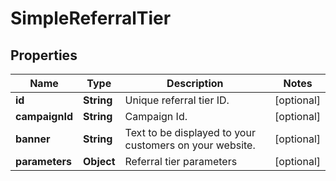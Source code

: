 

# SimpleReferralTier


## Properties

| Name | Type | Description | Notes |
|------------ | ------------- | ------------- | -------------|
|**id** | **String** | Unique referral tier ID. |  [optional] |
|**campaignId** | **String** | Campaign Id. |  [optional] |
|**banner** | **String** | Text to be displayed to your customers on your website. |  [optional] |
|**parameters** | **Object** | Referral tier parameters |  [optional] |



